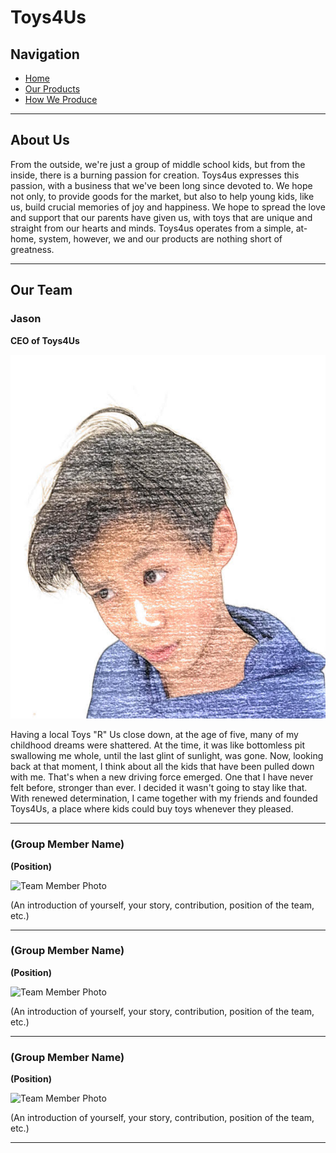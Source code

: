 # Toys4Us

## Navigation
- [Home](#)
- [Our Products](#)
- [How We Produce](#)

---

## About Us

From the outside, we're just a group of middle school kids, but from the inside, there is a burning passion for creation. Toys4us expresses this passion, with a business that we've been long since devoted to. We hope not only, to provide goods for the market, but also to help young kids, like us, build crucial memories of joy and happiness. We hope to spread the love and support that our parents have given us, with toys that are unique and straight from our hearts and minds. Toys4us operates from a simple, at-home, system, however, we and our products are nothing short of greatness.

---

## Our Team

### Jason
**CEO of Toys4Us**

![Jason's Photo](unnamed.jpg)

Having a local Toys "R" Us close down, at the age of five, many of my childhood dreams were shattered. At the time, it was like bottomless pit swallowing me whole, until the last glint of sunlight, was gone. Now, looking back at that moment, I think about all the kids that have been pulled down with me. That's when a new driving force emerged. One that I have never felt before, stronger than ever. I decided it wasn't going to stay like that. With renewed determination, I came together with my friends and founded Toys4Us, a place where kids could buy toys whenever they pleased.

---

### (Group Member Name)
**(Position)**

![Team Member Photo](#)

(An introduction of yourself, your story, contribution, position of the team, etc.)

---

### (Group Member Name)
**(Position)**

![Team Member Photo](#)

(An introduction of yourself, your story, contribution, position of the team, etc.)

---

### (Group Member Name)
**(Position)**

![Team Member Photo](#)

(An introduction of yourself, your story, contribution, position of the team, etc.)

---

